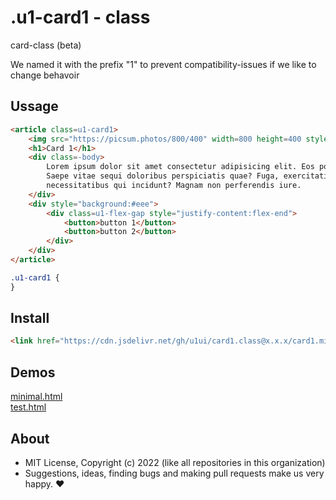 # .u1-card1 - class
card-class (beta)

We named it with the prefix "1" to prevent compatibility-issues if we like to change behavoir

## Ussage

```html
<article class=u1-card1>
    <img src="https://picsum.photos/800/400" width=800 height=400 style="padding:0" alt="image">
    <h1>Card 1</h1>
    <div class=-body>
        Lorem ipsum dolor sit amet consectetur adipisicing elit. Eos porro pariatur ducimus aut?
        Saepe vitae sequi doloribus perspiciatis quae? Fuga, exercitationem voluptatum facilis
        necessitatibus qui incidunt? Magnam non perferendis iure.
    </div>
    <div style="background:#eee">
        <div class=u1-flex-gap style="justify-content:flex-end">
            <button>button 1</button>
            <button>button 2</button>
        </div>
    </div>
</article>
```

```css
.u1-card1 {
}
```

## Install

```html
<link href="https://cdn.jsdelivr.net/gh/u1ui/card1.class@x.x.x/card1.min.css" rel=stylesheet>
```

## Demos

[minimal.html](http://gcdn.li/u1ui/card1.class@main/tests/minimal.html)  
[test.html](http://gcdn.li/u1ui/card1.class@main/tests/test.html)  

## About

- MIT License, Copyright (c) 2022 <u1> (like all repositories in this organization) <br>
- Suggestions, ideas, finding bugs and making pull requests make us very happy. ♥


